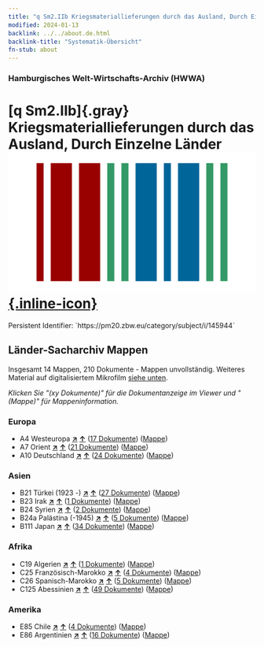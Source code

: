 ```yaml
---
title: "q Sm2.IIb Kriegsmateriallieferungen durch das Ausland, Durch Einzelne Länder"
modified: 2024-01-13
backlink: ../../about.de.html
backlink-title: "Systematik-Übersicht"
fn-stub: about
---
```


### Hamburgisches Welt-Wirtschafts-Archiv (HWWA)

# [q Sm2.IIb]{.gray}&#8201; Kriegsmateriallieferungen durch das Ausland, Durch Einzelne Länder &#160; [![Wikidata](/images/Wikidata-logo.svg "Wikidata"){.inline-icon}](http://www.wikidata.org/entity/Q104711373)

<div class="hint">Persistent Identifier: `https://pm20.zbw.eu/category/subject/i/145944`</div>







## Länder-Sacharchiv Mappen






Insgesamt 14 Mappen, 210 Dokumente - Mappen unvollständig. Weiteres Material auf digitalisiertem Mikrofilm [siehe unten](#filmsections).

_Klicken Sie "(xy Dokumente)" für die Dokumentanzeige im Viewer und "(Mappe)" für Mappeninformation._




### Europa

- A4 Westeuropa [**&nearr;**](../../../geo/i/140897/about.de.html "Westeuropa (alle Mappen)") [**&uarr;**](../../../geo/about.de.html#A4 "Ländersystematik") (<a href="https://pm20.zbw.eu/iiifview/folder/sh/140897,145944" title="über: Westeuropa : Kriegsmateriallieferungen durch das Ausland, Durch Einzelne Länder" target="_blank">17 Dokumente</a>) ([Mappe](../../../../folder/sh/1408xx/140897/1459xx/145944/about.de.html))
- A7 Orient [**&nearr;**](../../../geo/i/140902/about.de.html "Orient (alle Mappen)") [**&uarr;**](../../../geo/about.de.html#A7 "Ländersystematik") (<a href="https://pm20.zbw.eu/iiifview/folder/sh/140902,145944" title="über: Orient : Kriegsmateriallieferungen durch das Ausland, Durch Einzelne Länder" target="_blank">21 Dokumente</a>) ([Mappe](../../../../folder/sh/1409xx/140902/1459xx/145944/about.de.html))
- A10 Deutschland [**&nearr;**](../../../geo/i/126128/about.de.html "Deutschland (alle Mappen)") [**&uarr;**](../../../geo/about.de.html#A10 "Ländersystematik") (<a href="https://pm20.zbw.eu/iiifview/folder/sh/126128,145944" title="über: Deutschland : Kriegsmateriallieferungen durch das Ausland, Durch Einzelne Länder" target="_blank">24 Dokumente</a>) ([Mappe](../../../../folder/sh/1261xx/126128/1459xx/145944/about.de.html))

### Asien

- B21 Türkei (1923 -) [**&nearr;**](../../../geo/i/141111/about.de.html "Türkei (1923 -) (alle Mappen)") [**&uarr;**](../../../geo/about.de.html#B21 "Ländersystematik") (<a href="https://pm20.zbw.eu/iiifview/folder/sh/141111,145944" title="über: Türkei (1923 -) : Kriegsmateriallieferungen durch das Ausland, Durch Einzelne Länder" target="_blank">27 Dokumente</a>) ([Mappe](../../../../folder/sh/1411xx/141111/1459xx/145944/about.de.html))
- B23 Irak [**&nearr;**](../../../geo/i/141113/about.de.html "Irak (alle Mappen)") [**&uarr;**](../../../geo/about.de.html#B23 "Ländersystematik") (<a href="https://pm20.zbw.eu/iiifview/folder/sh/141113,145944" title="über: Irak : Kriegsmateriallieferungen durch das Ausland, Durch Einzelne Länder" target="_blank">1 Dokumente</a>) ([Mappe](../../../../folder/sh/1411xx/141113/1459xx/145944/about.de.html))
- B24 Syrien [**&nearr;**](../../../geo/i/141114/about.de.html "Syrien (alle Mappen)") [**&uarr;**](../../../geo/about.de.html#B24 "Ländersystematik") (<a href="https://pm20.zbw.eu/iiifview/folder/sh/141114,145944" title="über: Syrien : Kriegsmateriallieferungen durch das Ausland, Durch Einzelne Länder" target="_blank">2 Dokumente</a>) ([Mappe](../../../../folder/sh/1411xx/141114/1459xx/145944/about.de.html))
- B24a Palästina (-1945) [**&nearr;**](../../../geo/i/141115/about.de.html "Palästina (-1945) (alle Mappen)") [**&uarr;**](../../../geo/about.de.html#B24a "Ländersystematik") (<a href="https://pm20.zbw.eu/iiifview/folder/sh/141115,145944" title="über: Palästina (-1945) : Kriegsmateriallieferungen durch das Ausland, Durch Einzelne Länder" target="_blank">5 Dokumente</a>) ([Mappe](../../../../folder/sh/1411xx/141115/1459xx/145944/about.de.html))
- B111 Japan [**&nearr;**](../../../geo/i/141272/about.de.html "Japan (alle Mappen)") [**&uarr;**](../../../geo/about.de.html#B111 "Ländersystematik") (<a href="https://pm20.zbw.eu/iiifview/folder/sh/141272,145944" title="über: Japan : Kriegsmateriallieferungen durch das Ausland, Durch Einzelne Länder" target="_blank">34 Dokumente</a>) ([Mappe](../../../../folder/sh/1412xx/141272/1459xx/145944/about.de.html))

### Afrika

- C19 Algerien [**&nearr;**](../../../geo/i/141354/about.de.html "Algerien (alle Mappen)") [**&uarr;**](../../../geo/about.de.html#C19 "Ländersystematik") (<a href="https://pm20.zbw.eu/iiifview/folder/sh/141354,145944" title="über: Algerien : Kriegsmateriallieferungen durch das Ausland, Durch Einzelne Länder" target="_blank">1 Dokumente</a>) ([Mappe](../../../../folder/sh/1413xx/141354/1459xx/145944/about.de.html))
- C25 Französisch-Marokko [**&nearr;**](../../../geo/i/141358/about.de.html "Französisch-Marokko (alle Mappen)") [**&uarr;**](../../../geo/about.de.html#C25 "Ländersystematik") (<a href="https://pm20.zbw.eu/iiifview/folder/sh/141358,145944" title="über: Französisch-Marokko : Kriegsmateriallieferungen durch das Ausland, Durch Einzelne Länder" target="_blank">4 Dokumente</a>) ([Mappe](../../../../folder/sh/1413xx/141358/1459xx/145944/about.de.html))
- C26 Spanisch-Marokko [**&nearr;**](../../../geo/i/141359/about.de.html "Spanisch-Marokko (alle Mappen)") [**&uarr;**](../../../geo/about.de.html#C26 "Ländersystematik") (<a href="https://pm20.zbw.eu/iiifview/folder/sh/141359,145944" title="über: Spanisch-Marokko : Kriegsmateriallieferungen durch das Ausland, Durch Einzelne Länder" target="_blank">5 Dokumente</a>) ([Mappe](../../../../folder/sh/1413xx/141359/1459xx/145944/about.de.html))
- C125 Abessinien [**&nearr;**](../../../geo/i/141482/about.de.html "Abessinien (alle Mappen)") [**&uarr;**](../../../geo/about.de.html#C125 "Ländersystematik") (<a href="https://pm20.zbw.eu/iiifview/folder/sh/141482,145944" title="über: Abessinien : Kriegsmateriallieferungen durch das Ausland, Durch Einzelne Länder" target="_blank">49 Dokumente</a>) ([Mappe](../../../../folder/sh/1414xx/141482/1459xx/145944/about.de.html))

### Amerika

- E85 Chile [**&nearr;**](../../../geo/i/141691/about.de.html "Chile (alle Mappen)") [**&uarr;**](../../../geo/about.de.html#E85 "Ländersystematik") (<a href="https://pm20.zbw.eu/iiifview/folder/sh/141691,145944" title="über: Chile : Kriegsmateriallieferungen durch das Ausland, Durch Einzelne Länder" target="_blank">4 Dokumente</a>) ([Mappe](../../../../folder/sh/1416xx/141691/1459xx/145944/about.de.html))
- E86 Argentinien [**&nearr;**](../../../geo/i/141692/about.de.html "Argentinien (alle Mappen)") [**&uarr;**](../../../geo/about.de.html#E86 "Ländersystematik") (<a href="https://pm20.zbw.eu/iiifview/folder/sh/141692,145944" title="über: Argentinien : Kriegsmateriallieferungen durch das Ausland, Durch Einzelne Länder" target="_blank">16 Dokumente</a>) ([Mappe](../../../../folder/sh/1416xx/141692/1459xx/145944/about.de.html))



<a id="filmsections" />













